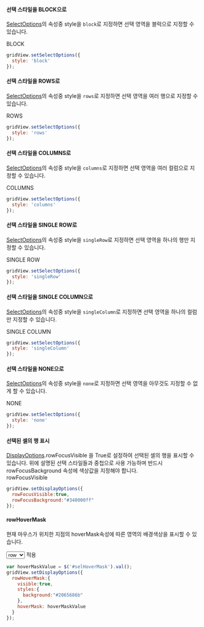 #### 선택 스타일을 BLOCK으로

[SelectOptions](http://help.realgrid.com/api/types/SelectOptions/)의 속성중 style을 `block`로 지정하면 선택 영역을 블럭으로 지정할 수 있습니다.  

<a class="btn primary small round lowercase" id="btnSetBlock">BLOCK</a>

```js
gridView.setSelectOptions({
  style: 'block'
});
```

#### 선택 스타일을 ROWS로

[SelectOptions](http://help.realgrid.com/api/types/SelectOptions/)의 속성중 style을 `rows`로 지정하면 선택 영역을 여러 행으로 지정할 수 있습니다.  

<a class="btn primary small round lowercase" id="btnSetRows">ROWS</a>

```js
gridView.setSelectOptions({
  style: 'rows'
});
```

#### 선택 스타일을 COLUMNS로

[SelectOptions](http://help.realgrid.com/api/types/SelectOptions/)의 속성중 style을 `columns`로 지정하면 선택 영역을 여러 컬럼으로 지정할 수 있습니다.  

<a class="btn primary small round lowercase" id="btnSetColumns">COLUMNS</a>

```js
gridView.setSelectOptions({
  style: 'columns'
});
```

#### 선택 스타일을 SINGLE ROW로

[SelectOptions](http://help.realgrid.com/api/types/SelectOptions/)의 속성중 style을 `singleRow`로 지정하면 선택 영역을 하나의 행만 지정할 수 있습니다.  

<a class="btn primary small round lowercase" id="btnSetSingleRow">SINGLE ROW</a>

```js
gridView.setSelectOptions({
  style: 'singleRow'
});
```

#### 선택 스타일을 SINGLE COLUMN으로

[SelectOptions](http://help.realgrid.com/api/types/SelectOptions/)의 속성중 style을 `singleColumn`로 지정하면 선택 영역을 하나의 컬럼만 지정할 수 있습니다.  

<a class="btn primary small round lowercase" id="btnSetSingleColumn">SINGLE COLUMN</a>

```js
gridView.setSelectOptions({
  style: 'singleColumn'
});
```

#### 선택 스타일을 NONE으로

[SelectOptions](http://help.realgrid.com/api/types/SelectOptions/)의 속성중 style을 `none`로 지정하면 선택 영역을 아무것도 지정할 수 없게 할 수 있습니다.  

<a class="btn primary small round lowercase" id="btnSetNone">NONE</a>

```js
gridView.setSelectOptions({
  style: 'none'
});
```

#### 선택된 셀의 행 표시

[DisplayOptions](http://help.realgrid.com/api/types/DisplayOptions/).rowFocusVisible 을 True로 설정하여 선택된 셀의 행을 표시할 수 있습니다. 위에 설명된 선택 스타일들과 중첩으로 사용 가능하며 반드시 rowFocusBackground 속성에 색상값을 지정해야 합니다.  
<a class="btn primary small round lowercase" id="btnSetRowFocusVisible">rowFocusVisible</a>

```js
gridView.setDisplayOptions({
  rowFocusVisible:true, 
  rowFocusBackground:"#340000ff"
});
```

#### rowHoverMask

현재 마우스가 위치한 지점의 hoverMask속성에 따른 영역의 배경색상을 표시할 수 있습니다.    

<select id="selHoverMask">
  <option selected="selected" value="row">row</option>
  <option value="data">data</option>
  <option value="cell">cell</option>
  <option value="fill">fill</option>
</select>
<a class="btn primary small round lowercase" id="btnSetRowHoverMask">적용</a>

```js
var hoverMaskValue = $('#selHoverMask').val();
gridView.setDisplayOptions({
  rowHoverMask:{
    visible:true,
    styles:{
      background:"#2065686b"
    },
    hoverMask: hoverMaskValue
  }
});
```

<script>
  $('#btnSetBlock').click(function() {
    gridView.setSelectOptions({
      style: 'block'
    });
  });

  $('#btnSetNone').click(function() {
    gridView.setSelectOptions({
      style: 'none'
    });
  });


  $('#btnSetRows').click(function() {
    gridView.setSelectOptions({
      style: 'rows'
    });
  });


  $('#btnSetColumns').click(function() {
    gridView.setSelectOptions({
      style: 'columns'
    });
  });

  $('#btnSetSingleRow').click(function() {
    gridView.setSelectOptions({
      style: 'singleRow'
    });
  });

  $('#btnSetSingleColumn').click(function() {
    gridView.setSelectOptions({
      style: 'singleColumn'
    });
  });

  $('#btnSetRowFocusVisible').click(function() {
    gridView.setDisplayOptions({
      rowFocusVisible:true, 
      rowFocusBackground:"#340000ff"
    });
  });

  $('#btnSetRowHoverMask').click(function() {
    var hoverMaskValue = $('#selHoverMask').val();
    gridView.setDisplayOptions({
      rowHoverMask:{
        visible:true,
        styles:{
          background:"#2065686b"
        },
        hoverMask: hoverMaskValue
      }
    });
  });
</script>
